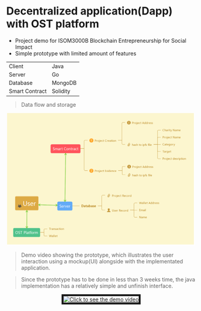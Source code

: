 # Decentralized application(Dapp) with OST platform
*   Project demo for ISOM3000B Blockchain Entrepreneurship for Social Impact    
*   Simple prototype with limited amount of features

<table>
    <tr>
        <td>Client</td>
        <td>Java</td>
    </tr>
    <tr>
        <td>Server</td>
        <td>Go</td>
    </tr>
    <tr>
        <td>Database</td>
        <td>MongoDB</td>
    </tr>
    <tr>
        <td>Smart Contract</td>
        <td>Solidity</td>
    </tr>
</table>

>Data flow and storage
<p align="center">
    <img src="./concept.png" alt="System Structure" width="500"/>
</p>

>Demo video showing the prototype, which illustrates the user interaction using a mockup(UI) alongside with the implementated application.

>Since the prototype has to be done in less than 3 weeks time, the java implementation has a relatively simple and unfinish interface.
<p align="center">
    <a href="http://www.youtube.com/watch?feature=player_embedded&v=zOO-GfHyyQ8" target="_blank" >
        <img src="http://img.youtube.com/vi/zOO-GfHyyQ8/1.jpg" 
        alt="Click to see the demo video" width="500" border="5"/>
    </a>
</p>